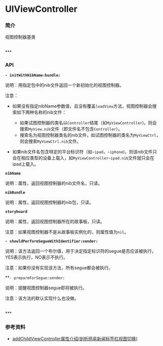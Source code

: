 # UIViewController

### 简介

视图控制器基类


<br>
***
<br>


### API

**`- initWithNibName:bundle:`**

说明：用指定包中的nib文件返回一个新初始化的视图控制器。

注意：

* 如果没有指定nibName参数值，且没有覆盖`loadView`方法，视图控制器会搜索如下两种名称的nib文件：
	* 如果试图控制器的类名以`Controller`结尾（如`MyViewController`)，则会搜索`MyView.nib`文件（即文件名不包含`Controller`）。
	* 搜索名为视图控制器类名的nib文件，如试图控制器的类名为`MyViewCtrl`，则会搜索`MyViewCtrl.nib`文件。

* 如果nib文件名包含特定的平台标识符（如`~ipad`，`~iphone`)，则该nib文件只会在相应类型的设备上载入，如`MyViewController~ipad.nib`文件就只会在ipad上载入。


**`nibName`**

说明：属性，返回视图控制器的nib文件名，只读。


**`nibBundle`**

说明：属性，返回视图控制器的nib包，只读。


**`storyboard`**

说明：属性，返回视图控制器所在的故事板，只读。

注意：如果视图控制器不是从故事板实例化的，则属性值为`nil`。


**`- shouldPerformSegueWithIdentifier:sender:`**

说明：该方法返回一个布尔值，用于决定指定标识符的segue是否应该被执行，YES表示执行，NO表示不执行。

注意：如果你没有实现该方法，所有segue都会被执行。


**`- prepareForSegue:sender:`

说明：提醒视图控制器segue即将被执行。

注意：该方法的默认实现什么也没做。

<br>
***
<br>


### 参考资料

* [addChildViewController属性介绍(剖析网易新闻标签栏视图切换)](http://blog.csdn.net/hmt20130412/article/details/34523235)